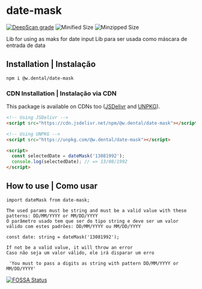 # date-mask
[![DeepScan grade](https://deepscan.io/api/teams/9337/projects/11811/branches/175572/badge/grade.svg)](https://deepscan.io/dashboard#view=project&tid=9337&pid=11811&bid=175572)
![Minified Size](https://img.shields.io/bundlephobia/min/@w.dental/date-mask)
![Minzipped Size](https://img.shields.io/bundlephobia/minzip/@w.dental/date-mask)

Lib for using as maks for date input
Lib para ser usada como máscara de entrada de data

## Installation | Instalação
`npm i @w.dental/date-mask`
### CDN Installation | Instalação via CDN
This package is available on CDNs too ([JSDelivr](https://www.jsdelivr.com/) and [UNPKG](https://unpkg.com/)).

```html
<!-- Using JSDelivr -->
<script src="https://cdn.jsdelivr.net/npm/@w.dental/date-mask"></script>

<!-- Using UNPKG -->
<script src="https://unpkg.com/@w.dental/date-mask"></script>

<script>
  const selectedDate = dateMask('13081992');
  console.log(selectedDate); // => 13/08/1992
</script>
```

## How to use | Como usar
 ```import dateMask from date-mask;```

    The used params must be string and must be a valid value with these patterns: DD/MM/YYYY or MM/DD/YYYY 
    O parâmetro usado tem que ser do tipo string e deve ser um valor válido com estes padrões: DD/MM/YYYY ou MM/DD/YYYY
 ```const date: string = dateMask('13081992');```

    If not be a valid value, it will throw an error
    Caso não seja um valor válido, ele irá disparar um erro 
 ``` 'You must to pass a digits as string with pattern DD/MM/YYYY or MM/DD/YYYY'```   

[![FOSSA Status](https://app.fossa.com/api/projects/git%2Bgithub.com%2FW-Dental%2Fdate-mask.svg?type=shield)](https://app.fossa.com/projects/git%2Bgithub.com%2FW-Dental%2Fdate-mask?ref=badge_shield)